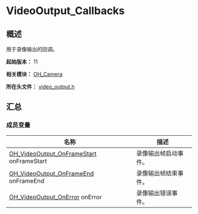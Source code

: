 # VideoOutput_Callbacks
<!--Kit: Camera Kit-->
<!--Subsystem: Multimedia-->
<!--Owner: @qano-->
<!--SE: @leo_ysl-->
<!--TSE: @xchaosioda-->

## 概述

用于录像输出的回调。

**起始版本：** 11

**相关模块：** [OH_Camera](capi-oh-camera.md)

**所在头文件：** [video_output.h](capi-video-output-h.md)

## 汇总

### 成员变量

| 名称 | 描述 |
| -- | -- |
| [OH_VideoOutput_OnFrameStart](capi-video-output-h.md#oh_videooutput_onframestart) onFrameStart | 录像输出帧启动事件。 |
| [OH_VideoOutput_OnFrameEnd](capi-video-output-h.md#oh_videooutput_onframeend) onFrameEnd | 录像输出帧结束事件。 |
| [OH_VideoOutput_OnError](capi-video-output-h.md#oh_videooutput_onerror) onError | 录像输出错误事件。 |


